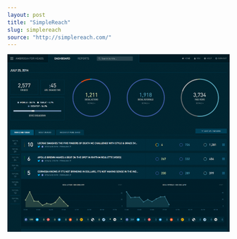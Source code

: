 ```yaml
---
layout: post
title: "SimpleReach"
slug: simplereach
source: "http://simplereach.com/"
---
```


<img src="/screenshots/simplereach.png">

